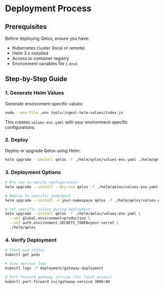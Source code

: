 # Deployment Process

## Prerequisites

Before deploying Qelos, ensure you have:

- Kubernetes cluster (local or remote)
- Helm 3.x installed
- Access to container registry
- Environment variables file (`.env`)

## Step-by-Step Guide

### 1. Generate Helm Values

Generate environment-specific values:

```bash
node --env-file .env tools/ingest-helm-values/index.js
```

This creates `values-env.yaml` with your environment-specific configurations.

### 2. Deploy

Deploy or upgrade Qelos using Helm:

```bash
helm upgrade --install qelos -f ./helm/qelos/values-env.yaml ./helm/qelos
```

### 3. Deployment Options

```bash
# Dry run to verify configuration
helm upgrade --install --dry-run qelos -f ./helm/qelos/values-env.yaml ./helm/qelos

# Deploy to specific namespace
helm upgrade --install -n your-namespace qelos -f ./helm/qelos/values-env.yaml ./helm/qelos

# Set specific values during deployment
helm upgrade --install qelos -f ./helm/qelos/values-env.yaml \
  --set global.environment=production \
  --set auth.environment.SECRETS_TOKEN=your-secret \
  ./helm/qelos
```

### 4. Verify Deployment

```bash
# Check pod status
kubectl get pods

# View service logs
kubectl logs -f deployment/gateway-deployment

# Port forward gateway service (for local access)
kubectl port-forward svc/gateway-service 3000:80
```
